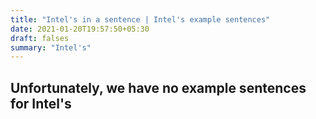 ```yaml
---
title: "Intel's in a sentence | Intel's example sentences"
date: 2021-01-20T19:57:50+05:30
draft: falses
summary: "Intel's"
---
```

## Unfortunately, we have no example sentences for Intel's                 
